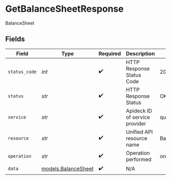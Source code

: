 # GetBalanceSheetResponse

BalanceSheet


## Fields

| Field                                            | Type                                             | Required                                         | Description                                      | Example                                          |
| ------------------------------------------------ | ------------------------------------------------ | ------------------------------------------------ | ------------------------------------------------ | ------------------------------------------------ |
| `status_code`                                    | *int*                                            | :heavy_check_mark:                               | HTTP Response Status Code                        | 200                                              |
| `status`                                         | *str*                                            | :heavy_check_mark:                               | HTTP Response Status                             | OK                                               |
| `service`                                        | *str*                                            | :heavy_check_mark:                               | Apideck ID of service provider                   | quickbooks                                       |
| `resource`                                       | *str*                                            | :heavy_check_mark:                               | Unified API resource name                        | BalanceSheets                                    |
| `operation`                                      | *str*                                            | :heavy_check_mark:                               | Operation performed                              | one                                              |
| `data`                                           | [models.BalanceSheet](../models/balancesheet.md) | :heavy_check_mark:                               | N/A                                              |                                                  |